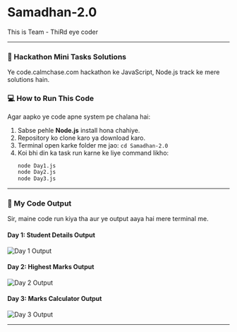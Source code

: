 
# Samadhan-2.0

This is Team - ThiRd eye coder

---

### 🚀 Hackathon Mini Tasks Solutions

Ye code.calmchase.com hackathon ke JavaScript, Node.js track ke mere solutions hain.

### 💻 How to Run This Code

Agar aapko ye code apne system pe chalana hai:

1.  Sabse pehle **Node.js** install hona chahiye.
2.  Repository ko clone karo ya download karo.
3.  Terminal open karke folder me jao: `cd Samadhan-2.0`
4.  Koi bhi din ka task run karne ke liye command likho:
    ```sh
    node Day1.js
    node Day2.js
    node Day3.js
    ```

---

### 📸 My Code Output

Sir, maine code run kiya tha aur ye output aaya hai mere terminal me.

#### **Day 1: Student Details Output**

![Day 1 Output](https://i.ibb.co/Rd1PcP0/Screenshot-2025-08-25-at-1-35-37-PM.png)

#### **Day 2: Highest Marks Output**

![Day 2 Output](https://i.imgur.com/your-screenshot-link-2.png)

#### **Day 3: Marks Calculator Output**

![Day 3 Output](https://i.imgur.com/your-screenshot-link-3.png)


---
